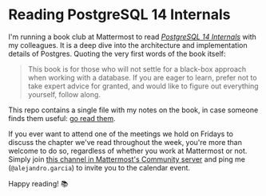 # Reading PostgreSQL 14 Internals

I'm running a book club at Mattermost to read [*PostgreSQL 14 Internals*](https://postgrespro.com/community/books/internals) with my colleagues. It is a deep dive into the architecture and implementation details of Postgres. Quoting the very first words of the book itself:

> This book is for those who will not settle for a black-box approach when working with a database. If you are eager to learn, prefer not to take expert advice for granted, and would like to figure out everything yourself, follow along.

This repo contains a single file with my notes on the book, in case someone finds them useful: [go read them](notes.org#notes).

If you ever want to attend one of the meetings we hold on Fridays to discuss the chapter we've read throughout the week, you're more than welcome to do so, regardless of whether you work at Mattermost or not. Simply join [this channel in Mattermost's Community server](https://community.mattermost.com/core/channels/postgresql-14-internals) and ping me (`@alejandro.garcia`) to invite you to the calendar event.

Happy reading! 📚
